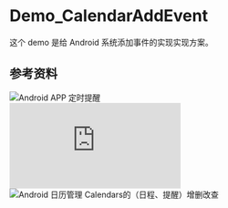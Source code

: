 # Demo_CalendarAddEvent
这个 demo 是给 Android 系统添加事件的实现实现方案。

## 参考资料
![Android APP 定时提醒](https://www.jianshu.com/p/d51413fd3bf6)  
![Android 日历CalendarProvider](http://www.jcodecraeer.com/a/anzhuokaifa/developer/2013/0311/1004.html)  
![Android 日历管理 Calendars的（日程、提醒）增删改查](https://blog.csdn.net/fk_null/article/details/17026631)
